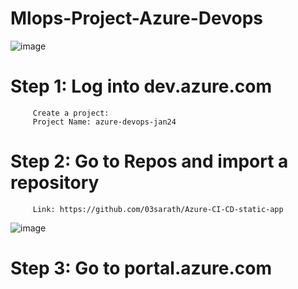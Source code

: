 # Mlops-Project-Azure-Devops
![image](https://github.com/nibinkjoseph/Mlops-Project-2-Azure-Devops/assets/63180074/d0f98999-8f31-4fd3-be7f-42638bc96fb4)


# Step 1: Log into dev.azure.com
         
         Create a project:
         Project Name: azure-devops-jan24

# Step 2: Go to Repos and import a repository
         Link: https://github.com/03sarath/Azure-CI-CD-static-app
         
![image](https://github.com/nibinkjoseph/Mlops-Project-2-Azure-Devops/assets/63180074/15e1e47c-497f-437e-a101-adcd15ec4e21)

# Step 3: Go to portal.azure.com

